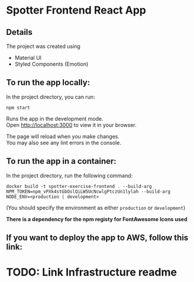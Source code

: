 # Spotter Frontend React App

## Details

The project was created using

- Material UI
- Styled Components (Emotion)

## To run the app locally:

In the project directory, you can run:

```
npm start
```

Runs the app in the development mode.\
Open [http://localhost:3000](http://localhost:3000) to view it in your browser.

The page will reload when you make changes.\
You may also see any lint errors in the console.

## To run the app in a container:

In the project directory, run the following command:

```
docker build -t spotter-exercise-frontend . --build-arg NPM_TOKEN=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 --build-arg NODE_ENV=<production | development>
```

(You should specify the environment as either `production` or `development`)

**There is a dependency for the npm registy for FontAwesome Icons used**

## If you want to deploy the app to AWS, follow this link:

# TODO: Link Infrastructure readme
